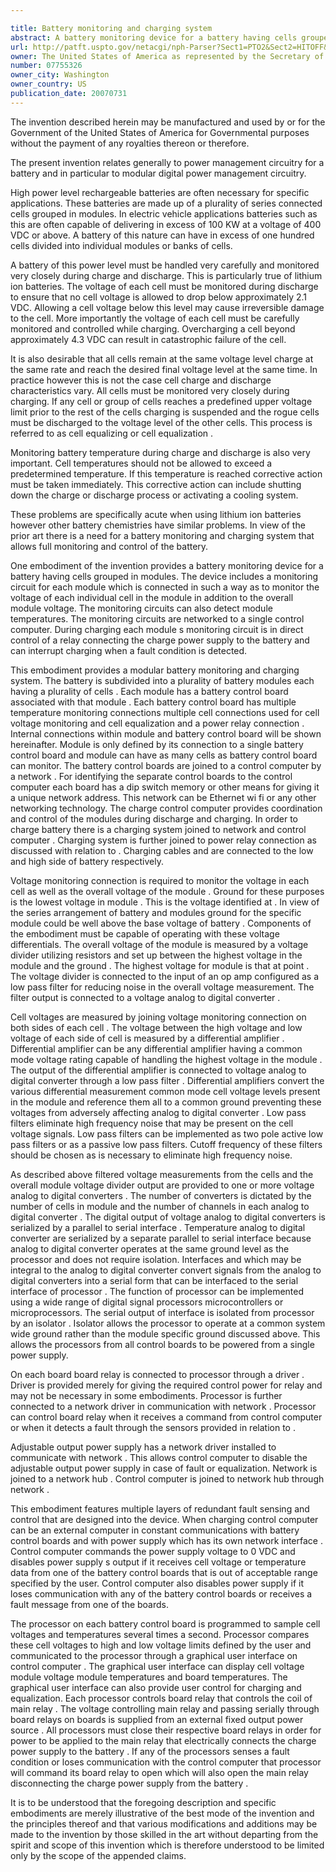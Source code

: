 ```yaml
---

title: Battery monitoring and charging system
abstract: A battery monitoring device for a battery having cells grouped in modules. The device includes a monitoring circuit for each module which monitors the voltage in each cell and the overall module voltage. The monitoring circuits can also detect module temperatures. The monitoring circuits are networked to a control computer. The device can be used with a power supply and relays for each module to interrupt charging when a fault condition is detected by the monitoring circuits. Other features of the device allow equalization of cells having excessive voltages.
url: http://patft.uspto.gov/netacgi/nph-Parser?Sect1=PTO2&Sect2=HITOFF&p=1&u=%2Fnetahtml%2FPTO%2Fsearch-adv.htm&r=1&f=G&l=50&d=PALL&S1=07755326&OS=07755326&RS=07755326
owner: The United States of America as represented by the Secretary of the Navy
number: 07755326
owner_city: Washington
owner_country: US
publication_date: 20070731
---
```

The invention described herein may be manufactured and used by or for the Government of the United States of America for Governmental purposes without the payment of any royalties thereon or therefore.

The present invention relates generally to power management circuitry for a battery and in particular to modular digital power management circuitry.

High power level rechargeable batteries are often necessary for specific applications. These batteries are made up of a plurality of series connected cells grouped in modules. In electric vehicle applications batteries such as this are often capable of delivering in excess of 100 KW at a voltage of 400 VDC or above. A battery of this nature can have in excess of one hundred cells divided into individual modules or banks of cells.

A battery of this power level must be handled very carefully and monitored very closely during charge and discharge. This is particularly true of lithium ion batteries. The voltage of each cell must be monitored during discharge to ensure that no cell voltage is allowed to drop below approximately 2.1 VDC. Allowing a cell voltage below this level may cause irreversible damage to the cell. More importantly the voltage of each cell must be carefully monitored and controlled while charging. Overcharging a cell beyond approximately 4.3 VDC can result in catastrophic failure of the cell.

It is also desirable that all cells remain at the same voltage level charge at the same rate and reach the desired final voltage level at the same time. In practice however this is not the case cell charge and discharge characteristics vary. All cells must be monitored very closely during charging. If any cell or group of cells reaches a predefined upper voltage limit prior to the rest of the cells charging is suspended and the rogue cells must be discharged to the voltage level of the other cells. This process is referred to as cell equalizing or cell equalization .

Monitoring battery temperature during charge and discharge is also very important. Cell temperatures should not be allowed to exceed a predetermined temperature. If this temperature is reached corrective action must be taken immediately. This corrective action can include shutting down the charge or discharge process or activating a cooling system.

These problems are specifically acute when using lithium ion batteries however other battery chemistries have similar problems. In view of the prior art there is a need for a battery monitoring and charging system that allows full monitoring and control of the battery.

One embodiment of the invention provides a battery monitoring device for a battery having cells grouped in modules. The device includes a monitoring circuit for each module which is connected in such a way as to monitor the voltage of each individual cell in the module in addition to the overall module voltage. The monitoring circuits can also detect module temperatures. The monitoring circuits are networked to a single control computer. During charging each module s monitoring circuit is in direct control of a relay connecting the charge power supply to the battery and can interrupt charging when a fault condition is detected.

This embodiment provides a modular battery monitoring and charging system. The battery is subdivided into a plurality of battery modules each having a plurality of cells . Each module has a battery control board associated with that module . Each battery control board has multiple temperature monitoring connections multiple cell connections used for cell voltage monitoring and cell equalization and a power relay connection . Internal connections within module and battery control board will be shown hereinafter. Module is only defined by its connection to a single battery control board and module can have as many cells as battery control board can monitor. The battery control boards are joined to a control computer by a network . For identifying the separate control boards to the control computer each board has a dip switch memory or other means for giving it a unique network address. This network can be Ethernet wi fi or any other networking technology. The charge control computer provides coordination and control of the modules during discharge and charging. In order to charge battery there is a charging system joined to network and control computer . Charging system is further joined to power relay connection as discussed with relation to . Charging cables and are connected to the low and high side of battery respectively.

Voltage monitoring connection is required to monitor the voltage in each cell as well as the overall voltage of the module . Ground for these purposes is the lowest voltage in module . This is the voltage identified at . In view of the series arrangement of battery and modules ground for the specific module could be well above the base voltage of battery . Components of the embodiment must be capable of operating with these voltage differentials. The overall voltage of the module is measured by a voltage divider utilizing resistors and set up between the highest voltage in the module and the ground . The highest voltage for module is that at point . The voltage divider is connected to the input of an op amp configured as a low pass filter for reducing noise in the overall voltage measurement. The filter output is connected to a voltage analog to digital converter .

Cell voltages are measured by joining voltage monitoring connection on both sides of each cell . The voltage between the high voltage and low voltage of each side of cell is measured by a differential amplifier . Differential amplifier can be any differential amplifier having a common mode voltage rating capable of handling the highest voltage in the module . The output of the differential amplifier is connected to voltage analog to digital converter through a low pass filter . Differential amplifiers convert the various differential measurement common mode cell voltage levels present in the module and reference them all to a common ground preventing these voltages from adversely affecting analog to digital converter . Low pass filters eliminate high frequency noise that may be present on the cell voltage signals. Low pass filters can be implemented as two pole active low pass filters or as a passive low pass filters. Cutoff frequency of these filters should be chosen as is necessary to eliminate high frequency noise.

As described above filtered voltage measurements from the cells and the overall module voltage divider output are provided to one or more voltage analog to digital converters . The number of converters is dictated by the number of cells in module and the number of channels in each analog to digital converter . The digital output of voltage analog to digital converters is serialized by a parallel to serial interface . Temperature analog to digital converter are serialized by a separate parallel to serial interface because analog to digital converter operates at the same ground level as the processor and does not require isolation. Interfaces and which may be integral to the analog to digital converter convert signals from the analog to digital converters into a serial form that can be interfaced to the serial interface of processor . The function of processor can be implemented using a wide range of digital signal processors microcontrollers or microprocessors. The serial output of interface is isolated from processor by an isolator . Isolator allows the processor to operate at a common system wide ground rather than the module specific ground discussed above. This allows the processors from all control boards to be powered from a single power supply.

On each board board relay is connected to processor through a driver . Driver is provided merely for giving the required control power for relay and may not be necessary in some embodiments. Processor is further connected to a network driver in communication with network . Processor can control board relay when it receives a command from control computer or when it detects a fault through the sensors provided in relation to .

Adjustable output power supply has a network driver installed to communicate with network . This allows control computer to disable the adjustable output power supply in case of fault or equalization. Network is joined to a network hub . Control computer is joined to network hub through network .

This embodiment features multiple layers of redundant fault sensing and control that are designed into the device. When charging control computer can be an external computer in constant communications with battery control boards and with power supply which has its own network interface . Control computer commands the power supply voltage to 0 VDC and disables power supply s output if it receives cell voltage or temperature data from one of the battery control boards that is out of acceptable range specified by the user. Control computer also disables power supply if it loses communication with any of the battery control boards or receives a fault message from one of the boards.

The processor on each battery control board is programmed to sample cell voltages and temperatures several times a second. Processor compares these cell voltages to high and low voltage limits defined by the user and communicated to the processor through a graphical user interface on control computer . The graphical user interface can display cell voltage module voltage module temperatures and board temperatures. The graphical user interface can also provide user control for charging and equalization. Each processor controls board relay that controls the coil of main relay . The voltage controlling main relay and passing serially through board relays on boards is supplied from an external fixed output power source . All processors must close their respective board relays in order for power to be applied to the main relay that electrically connects the charge power supply to the battery . If any of the processors senses a fault condition or loses communication with the control computer that processor will command its board relay to open which will also open the main relay disconnecting the charge power supply from the battery .

It is to be understood that the foregoing description and specific embodiments are merely illustrative of the best mode of the invention and the principles thereof and that various modifications and additions may be made to the invention by those skilled in the art without departing from the spirit and scope of this invention which is therefore understood to be limited only by the scope of the appended claims.


